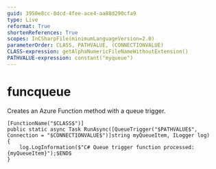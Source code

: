 ```yaml
---
guid: 3950e8cc-8dcd-4fee-ace4-aa88d290cfa9
type: Live
reformat: True
shortenReferences: True
scopes: InCSharpFile(minimumLanguageVersion=2.0)
parameterOrder: CLASS, PATHVALUE, (CONNECTIONVALUE)
CLASS-expression: getAlphaNumericFileNameWithoutExtension()
PATHVALUE-expression: constant("myqueue")
---
```


# funcqueue

Creates an Azure Function method with a queue trigger.

```
[FunctionName("$CLASS$")]
public static async Task RunAsync([QueueTrigger("$PATHVALUE$", Connection = "$CONNECTIONVALUE$")]string myQueueItem, ILogger log)
{
    log.LogInformation($"C# Queue trigger function processed: {myQueueItem}");$END$
}
```

